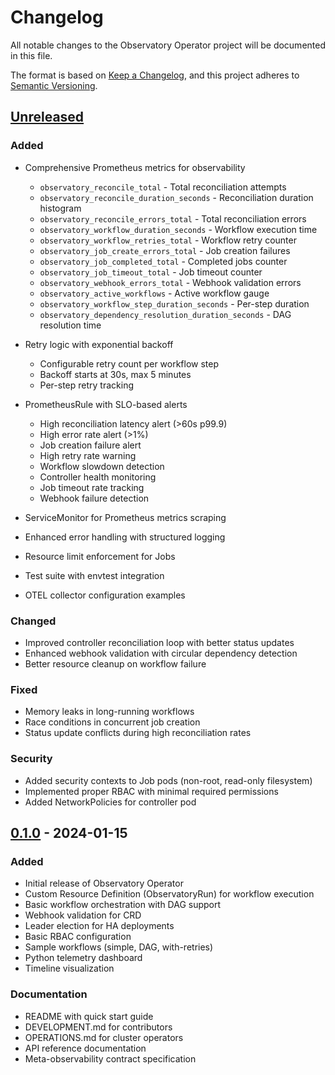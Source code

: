 # Changelog

All notable changes to the Observatory Operator project will be documented in this file.

The format is based on [Keep a Changelog](https://keepachangelog.com/en/1.0.0/),
and this project adheres to [Semantic Versioning](https://semver.org/spec/v2.0.0.html).

## [Unreleased]

### Added

- Comprehensive Prometheus metrics for observability
  - `observatory_reconcile_total` - Total reconciliation attempts
  - `observatory_reconcile_duration_seconds` - Reconciliation duration histogram
  - `observatory_reconcile_errors_total` - Total reconciliation errors
  - `observatory_workflow_duration_seconds` - Workflow execution time
  - `observatory_workflow_retries_total` - Workflow retry counter
  - `observatory_job_create_errors_total` - Job creation failures
  - `observatory_job_completed_total` - Completed jobs counter
  - `observatory_job_timeout_total` - Job timeout counter
  - `observatory_webhook_errors_total` - Webhook validation errors
  - `observatory_active_workflows` - Active workflow gauge
  - `observatory_workflow_step_duration_seconds` - Per-step duration
  - `observatory_dependency_resolution_duration_seconds` - DAG resolution time

- Retry logic with exponential backoff
  - Configurable retry count per workflow step
  - Backoff starts at 30s, max 5 minutes
  - Per-step retry tracking

- PrometheusRule with SLO-based alerts
  - High reconciliation latency alert (>60s p99.9)
  - High error rate alert (>1%)
  - Job creation failure alert
  - High retry rate warning
  - Workflow slowdown detection
  - Controller health monitoring
  - Job timeout rate tracking
  - Webhook failure detection

- ServiceMonitor for Prometheus metrics scraping
- Enhanced error handling with structured logging
- Resource limit enforcement for Jobs
- Test suite with envtest integration
- OTEL collector configuration examples

### Changed

- Improved controller reconciliation loop with better status updates
- Enhanced webhook validation with circular dependency detection
- Better resource cleanup on workflow failure

### Fixed

- Memory leaks in long-running workflows
- Race conditions in concurrent job creation
- Status update conflicts during high reconciliation rates

### Security

- Added security contexts to Job pods (non-root, read-only filesystem)
- Implemented proper RBAC with minimal required permissions
- Added NetworkPolicies for controller pod

## [0.1.0] - 2024-01-15

### Added

- Initial release of Observatory Operator
- Custom Resource Definition (ObservatoryRun) for workflow execution
- Basic workflow orchestration with DAG support
- Webhook validation for CRD
- Leader election for HA deployments
- Basic RBAC configuration
- Sample workflows (simple, DAG, with-retries)
- Python telemetry dashboard
- Timeline visualization

### Documentation

- README with quick start guide
- DEVELOPMENT.md for contributors
- OPERATIONS.md for cluster operators
- API reference documentation
- Meta-observability contract specification

[Unreleased]: https://github.com/example/observatory-operator/compare/v0.1.0...HEAD
[0.1.0]: https://github.com/example/observatory-operator/releases/tag/v0.1.0
